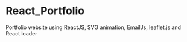 # React_Portfolio

Portfolio website using ReactJS, SVG animation, EmailJs, leaflet.js and React loader
